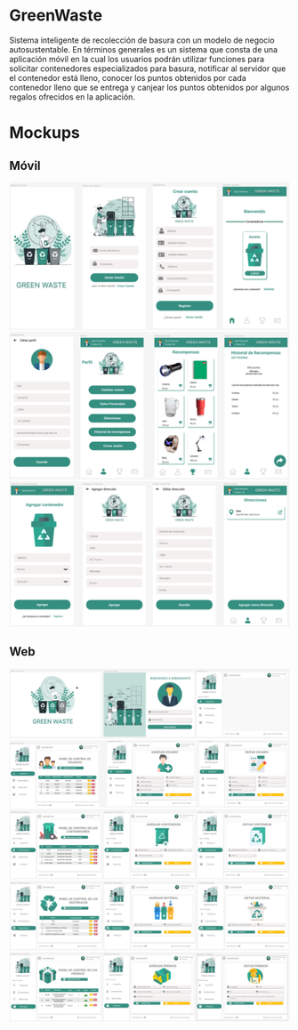 # GreenWaste
Sistema inteligente de recolección de basura con un modelo de negocio autosustentable. En términos generales es un sistema que consta de una aplicación móvil en la cual los usuarios podrán utilizar funciones para solicitar contenedores especializados para basura, notificar al servidor que el contenedor está lleno, conocer los puntos obtenidos por cada contenedor lleno que se entrega y canjear los puntos obtenidos por algunos regalos ofrecidos en la aplicación.

# Mockups
## Móvil
![moup-1](docs/moup-1.png)<br/>
![moup-2](docs/moup-2.png)<br/>
![moup-3](docs/moup-3.png)<br/>

## Web
![moup-web-1](docs/moup-web-1.png)<br/>
![moup-web-2](docs/moup-web-2.png)<br/>
![moup-web-3](docs/moup-web-3.png)<br/>
![moup-web-4](docs/moup-web-4.png)<br/>
![moup-web-5](docs/moup-web-5.png)<br/>
